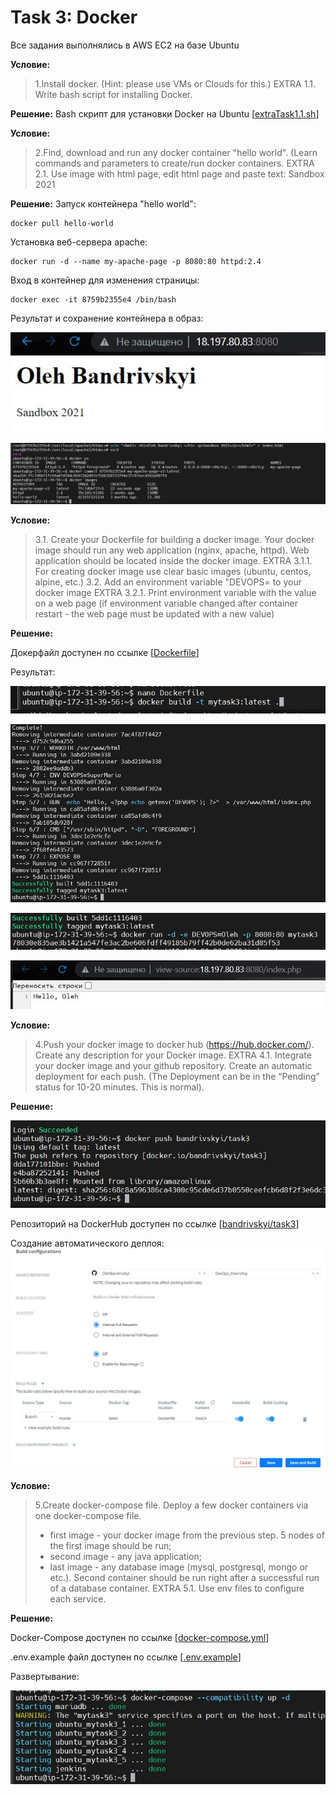 # Task 3: Docker

Все задания выполнялись в AWS EC2 на базе Ubuntu


**Условие:**
>1.Install docker. (Hint: please use VMs or Clouds  for this.)
>EXTRA 1.1. Write bash script for installing Docker. 

**Решение:**
Bash скрипт для установки Docker на Ubuntu [[extraTask1.1.sh](https://github.com/OlehBandrivskyi/DevOps_Internship/blob/d52bd94a043aa8ba969e35007eab90b2412e805e/task3/extraTask1.1.sh)]


**Условие:**
>2.Find, download and run any docker container "hello world". (Learn commands and parameters to create/run docker containers.
>EXTRA 2.1. Use image with html page, edit html page and paste text: <Username> Sandbox 2021

**Решение:**
Запуск контейнера "hello world":
```
docker pull hello-world
```

Установка веб-сервера apache:
```
docker run -d --name my-apache-page -p 8080:80 httpd:2.4
```

Вход в контейнер для изменения страницы:

```
docker exec -it 8759b2355e4 /bin/bash
```

Результат и сохранение контейнера в образ:

![img5](https://github.com/OlehBandrivskyi/DevOps_Internship/blob/6f1b77c7dc21c4bff8be60feec3e80378a9efdd2/task3/img/img5.jpg)

![img6](https://github.com/OlehBandrivskyi/DevOps_Internship/blob/6f1b77c7dc21c4bff8be60feec3e80378a9efdd2/task3/img/img6.jpg)


**Условие:**
>3.1. Create your Dockerfile for building a docker image. Your docker image should run any web application (nginx, apache, httpd). Web application should be located inside the docker image. 
>EXTRA 3.1.1. For creating docker image use clear basic images (ubuntu, centos, alpine, etc.)
>3.2. Add an environment variable "DEVOPS=<username> to your docker image 
>EXTRA 3.2.1. Print environment variable with the value on a web page (if environment variable changed after container restart - the web page must be updated with a new value)

**Решение:**

Докерфайл доступен по ссылке [[Dockerfile](https://github.com/OlehBandrivskyi/DevOps_Internship/blob/d52bd94a043aa8ba969e35007eab90b2412e805e/task3/Dockerfile)]

Результат:


![img7](https://github.com/OlehBandrivskyi/DevOps_Internship/blob/6f1b77c7dc21c4bff8be60feec3e80378a9efdd2/task3/img/img7.jpg)


![img8](https://github.com/OlehBandrivskyi/DevOps_Internship/blob/6f1b77c7dc21c4bff8be60feec3e80378a9efdd2/task3/img/img8.jpg)

![img9](https://github.com/OlehBandrivskyi/DevOps_Internship/blob/6f1b77c7dc21c4bff8be60feec3e80378a9efdd2/task3/img/img9.jpg)

![img10](https://github.com/OlehBandrivskyi/DevOps_Internship/blob/6f1b77c7dc21c4bff8be60feec3e80378a9efdd2/task3/img/img10.jpg)


**Условие:**
>4.Push your docker image to docker hub (https://hub.docker.com/). Create any description for your Docker image. 
>EXTRA 4.1. Integrate your docker image and your github repository. Create an automatic deployment for each push. (The Deployment can be in the “Pending” status for 10-20 minutes. This is normal).

**Решение:**

![img11](https://github.com/OlehBandrivskyi/DevOps_Internship/blob/6f1b77c7dc21c4bff8be60feec3e80378a9efdd2/task3/img/img11.jpg)

Репозиторий на DockerHub доступен по ссылке [[bandrivskyi/task3](https://hub.docker.com/repository/docker/bandrivskyi/task3)]

Создание автоматического деплоя:
![img12](https://github.com/OlehBandrivskyi/DevOps_Internship/blob/6f1b77c7dc21c4bff8be60feec3e80378a9efdd2/task3/img/img12.jpg)


**Условие:**
>5.Create docker-compose file. Deploy a few docker containers via one docker-compose file. 
>-   first image - your docker image from the previous step. 5 nodes of the first image should be run;
>-	second image - any java application;
>-	last image - any database image (mysql, postgresql, mongo or etc.).
>Second container should be run right after a successful run of a database container.
>	EXTRA 5.1. Use env files to configure each service.

**Решение:**

Docker-Compose доступен по ссылке [[docker-compose.yml](https://github.com/OlehBandrivskyi/DevOps_Internship/blob/a757c8ad73cad5e0daff9d3765a13f1b5f64fca1/task3/docker-compose.yml)]

.env.example файл доступен по ссылке [[.env.example](https://github.com/OlehBandrivskyi/DevOps_Internship/blob/a757c8ad73cad5e0daff9d3765a13f1b5f64fca1/task3/.env.example)]

Развертывание:


![img15](https://github.com/OlehBandrivskyi/DevOps_Internship/blob/f706071d36093b877a8af2025a43aad57656d64c/task3/img/img15.jpg)

